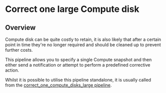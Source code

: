# Correct one large Compute disk

## Overview

Compute disk can be quite costly to retain, it is also likely that after a certain point in time they're no longer required and should be cleaned up to prevent further costs.

This pipeline allows you to specify a single Compute snapshot and then either send a notification or attempt to perform a predefined corrective action.

Whilst it is possible to utilise this pipeline standalone, it is usually called from the [correct_one_compute_disks_large pipeline](https://hub.flowpipe.io/mods/turbot/azure_thrifty/pipelines/azure_thrifty.pipeline.correct_one_compute_disks_large).